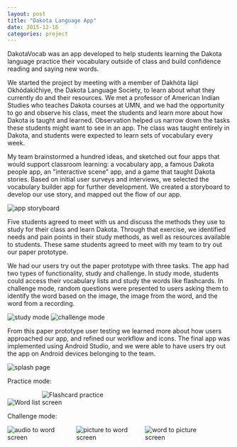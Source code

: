 ```yaml
---
layout: post
title: "Dakota Language App"
date: 2015-12-16
categories: project
---
```


DakotaVocab was an app developed to help students learning the Dakota language practice their vocabulary outside of class and build confidence reading and saying new words.

We started the project by meeting with a member of Dakhóta Iápi Okhódakičhiye, the Dakota Language Society, to learn about what they currently do and their resources. We met a professor of American Indian Studies who teaches Dakota courses at UMN, and we had the opportunity to go and observe his class, meet the students and learn more about how Dakota is taught and learned. Observation helped us narrow down the tasks these students might want to see in an app. The class was taught entirely in Dakota, and students were expected to learn sets of vocabulary every week.

My team brainstormed a hundred ideas, and sketched out four apps that would support classroom learning: a vocabulary app, a famous Dakota people app, an "interactive scene" app, and a game that taught Dakota stories. Based on initial user surveys and interviews, we selected the vocabulary builder app for further development. We created a storyboard to develop our use story, and mapped out the flow of our app.

<img style="max-width:50%;height:auto"
 src="/assets/dakota/storyboard.jpg"
 title="app storyboard">

Five students agreed to meet with us and discuss the methods they use to study for their class and learn Dakota. Through that exercise, we identified needs and pain points in their study methods, as well as resources available to students. These same students agreed to meet with my team to try out our paper prototype.

We had our users try out the paper prototype with three tasks. The app had two types of functionality, study and challenge. In study mode, students could access their vocabulary lists and study the words like flashcards. In challenge mode, random questions were presented to users asking them to identify the word based on the image, the image from the word, and the word from a recording.

<img style="max-width:50%;height:auto"
 src="/assets/dakota/study.jpg"
 title="study mode">
 <img style="max-width:50%;height:auto"
 src="/assets/dakota/challenge.jpg"
 title="challenge mode">

 From this paper prototype user testing we learned more about how users approached our app, and refined our workflow and icons. The final app was implemented using Android Studio, and we were able to have users try out the app on Android devices belonging to the team.

<img style="max-width:30%;height:auto"
 src="/assets/dakota/splash.png"
 title="splash page">

 Practice mode:

<img style="max-width:30%;height:auto"
 src="/assets/dakota/Word_List.png"
 title="Word list">
 <img style="max-width:30%;height:auto"
 src="/assets/dakota/Practice_Screen.png"
 title="Flashcard practice screen">

 Challenge mode:

 <img style="max-width:30%;height:auto"
 src="/assets/dakota/Audio_to_Word.png"
 title="audio to word screen">
 <img style="max-width:30%;height:auto"
 src="/assets/dakota/Picture_to_Word.png"
 title="picture to word screen">
 <img style="max-width:30%;height:auto"
 src="/assets/dakota/Word_to_Picture.png"
 title="word to picture screen">
